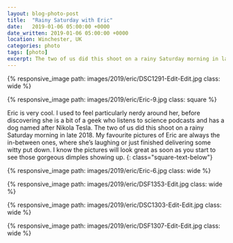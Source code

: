 ```yaml
---
layout: blog-photo-post
title:  "Rainy Saturday with Eric"
date:   2019-01-06 05:00:00 +0000
date_written: 2019-01-06 05:00:00 +0000
location: Winchester, UK
categories: photo
tags: [photo]
excerpt: The two of us did this shoot on a rainy Saturday morning in late 2018. My favourite pictures of Eric are always the in-between ones, where she’s laughing or just finished delivering some witty put down. I know the pictures will look great as soon as you start to see those gorgeous dimples showing up.
---
```

{% responsive_image path: images/2019/eric/DSC1291-Edit-Edit.jpg class: wide %}

{% responsive_image path: images/2019/eric/Eric-9.jpg class: square %}

Eric is very cool. I used to feel particularly nerdy around her, before discovering she is a bit of a geek who listens to science podcasts and has a dog named after Nikola Tesla. The two of us did this shoot on a rainy Saturday morning in late 2018. My favourite pictures of Eric are always the in-between ones, where she’s laughing or just finished delivering some witty put down. I know the pictures will look great as soon as you start to see those gorgeous dimples showing up.
{: class="square-text-below"}

{% responsive_image path: images/2019/eric/Eric-6.jpg class: wide %}

{% responsive_image path: images/2019/eric/DSF1353-Edit.jpg class: wide %}

{% responsive_image path: images/2019/eric/DSC1303-Edit-Edit.jpg class: wide %}

{% responsive_image path: images/2019/eric/DSF1307-Edit-Edit.jpg class: wide %}
